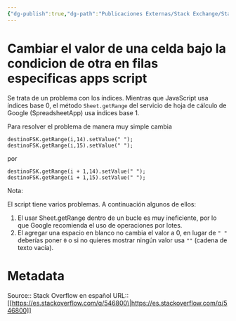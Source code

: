 ```yaml
---
{"dg-publish":true,"dg-path":"Publicaciones Externas/Stack Exchange/Stack Overflow en español/es.stackoverflow.com-546800.md","permalink":"/publicaciones-externas/stack-exchange/stack-overflow-en-espanol/es-stackoverflow-com-546800/","title":"Cambiar el valor de una celda bajo la condicion de otra en filas especificas apps script","hide":true,"noteIcon":"default","created":"2024-04-03T12:49:10.417-06:00","updated":"2024-04-05T16:43:57.935-06:00"}
---
```


# Cambiar el valor de una celda bajo la condicion de otra en filas especificas apps script

Se trata de un problema con los índices. Mientras que JavaScript usa índices base 0, el método `Sheet.getRange` del servicio de hoja de cálculo de Google (SpreadsheetApp) usa índices base 1.

Para resolver el problema de manera muy simple cambia

```
destinoFSK.getRange(i,14).setValue(" ");
destinoFSK.getRange(i,15).setValue(" ");
```
por
```
destinoFSK.getRange(i + 1,14).setValue(" ");
destinoFSK.getRange(i + 1,15).setValue(" ");
```

Nota:

El script tiene varios problemas. A continuación algunos de ellos:

1. El usar Sheet.getRange dentro de un bucle es muy ineficiente, por lo que Google recomienda el uso de operaciones por lotes.
2. El agregar una espacio en blanco no cambia el valor a 0, en lugar de `" "` deberías poner `0` o si no quieres mostrar ningún valor usa `""` (cadena de texto vacía).

# Metadata
Source:: Stack Overflow en español
URL:: [[https://es.stackoverflow.com/q/546800\|https://es.stackoverflow.com/q/546800]]

